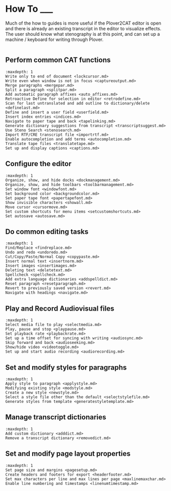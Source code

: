 # How To ___

Much of the how to guides is more useful if the Plover2CAT editor is open and there is already an existing transcript in the editor to visualize effects. The user should know what stenography is at this point, and can set up a machine / keyboard for writing through Plover.

```{contents}
```

## Perform common CAT functions

```{toctree}
:maxdepth: 1
Write only to end of document <lockcursor.md>
Write even when window is not in focus <captureoutput.md>
Merge paragraphs <mergepar.md>
Split a paragraph <splitpar.md>
Add automatic paragraph affixes <auto_affixes.md>
Retroactive Define for selection in editor <retrodefine.md>
Scan for last untranslated and add outline to dictionary/delete <definelast.md>
Define and insert a user field <userfield.md>
Insert index entries <indices.md>
Navigate to paper tape and back <tapelinking.md>
Generate dictionary suggestions from transcript <transcriptsuggest.md>
Use Steno Search <stenosearch.md>
Import RTF/CRE transcript file <importrtf.md>
Enable autocompletion and add terms <autocompletion.md>
Translate tape files <translatetape.md>
Set up and display captions <captions.md>
```

## Configure the editor

```{toctree}
:maxdepth: 1
Organize, show, and hide docks <dockmanagement.md>
Organize, show, and hide toolbars <toolbarmanagement.md>
Set window font <windowfont.md>
Set background color <backgroundcolor.md>
Set paper tape font <papertapefont.md>
Show invisible characters <showall.md>
Move cursor <cursormove.md>
Set custom shortcuts for menu items <setcustomshortcuts.md>
Set autosave <autosave.md>
```

## Do common editing tasks

```{toctree}
:maxdepth: 1
Find/Replace <findreplace.md>
Undo and redo <undoredo.md>
Cut/Copy/Paste/Normal Copy <copypaste.md>
Insert normal text <insertnorm.md>
Insert images <insertimages.md>
Deleting text <deletetext.md>
Spellcheck <spellcheck.md>
Add extra language dictionaries <addspelldict.md>
Reset paragraph <resetparagraph.md>
Revert to previously saved version <revert.md>
Navigate with headings <navigate.md>
```

## Play and Record Audiovisual files

```{toctree}
:maxdepth: 1
Select media file to play <selectmedia.md>
Play, pause and stop <playpause.md>
Set playback rate <playbackrate.md>
Set up a time offset for syncing with writing <audiosync.md>
Skip forward and back <audioseeking.md>
Show/hide video <videotoggle.md>
Set up and start audio recording <audiorecording.md>
```

## Set and modify styles for paragraphs

```{toctree}
:maxdepth: 1
Apply style to paragraph <applystyle.md>
Modifying existing style <modstyle.md>
Create a new style <newstyle.md>
Select a style file other than the default <selectstylefile.md>
Generate styles from template <generatestyletemplate.md>
```

## Manage transcript dictionaries

```{toctree}
:maxdepth: 1
Add custom dictionary <adddict.md>
Remove a transcript dictionary <removedict.md>
```

## Set and modify page layout properties

```{toctree}
:maxdepth: 1
Set page size and margins <pagesetup.md>
Create headers and footers for export <headerfooter.md>
Set max characters per line and max lines per page <maxlinemaxchar.md>
Enable line numbering and timestamps <linenumtimestamp.md>
```